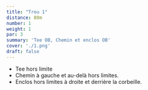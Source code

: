 ```yaml
---
title: "Trou 1"
distance: 80m
number: 1
weight: 1
par: 3
summary: 'Tee OB, Chemin et enclos OB'
cover: './1.png'
draft: false
---
```


- Tee hors limite
- Chemin à gauche et au-delà hors limites.
- Enclos hors limites à droite et derrière la corbeille.